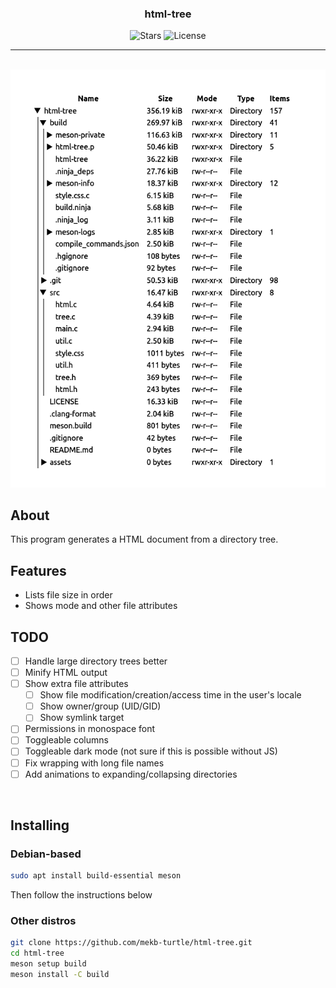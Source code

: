 <div align="center">
    <h3 align="center">html-tree</h3>
    <img alt="Stars" src="https://img.shields.io/github/stars/mekb-turtle/html-tree?style=flat&logoColor=f5c2e7&labelColor=1e1e2e&color=f5c2e7" />
    <img alt="License" src="https://img.shields.io/github/license/mekb-turtle/html-tree?style=flat&logoColor=f5c2e7&labelColor=1e1e2e&color=f5c2e7" />
</div>

---
<br/>

<img alt="Preview" src="assets/preview.png"/>

## About
This program generates a HTML document from a directory tree.

## Features
- Lists file size in order
- Shows mode and other file attributes

## TODO
- [ ] Handle large directory trees better
- [ ] Minify HTML output
- [ ] Show extra file attributes
    - [ ] Show file modification/creation/access time in the user's locale
    - [ ] Show owner/group (UID/GID)
    - [ ] Show symlink target
- [ ] Permissions in monospace font
- [ ] Toggleable columns
- [ ] Toggleable dark mode (not sure if this is possible without JS)
- [ ] Fix wrapping with long file names
- [ ] Add animations to expanding/collapsing directories

<br />

## Installing
### Debian-based
```bash
sudo apt install build-essential meson
```
Then follow the instructions below

### Other distros
```bash
git clone https://github.com/mekb-turtle/html-tree.git
cd html-tree
meson setup build
meson install -C build
```

